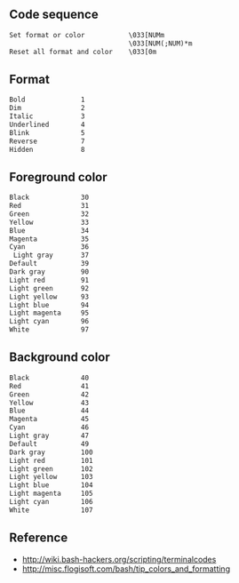 ## Code sequence

```txt
Set format or color           \033[NUMm
                              \033[NUM(;NUM)*m
Reset all format and color    \033[0m
```

## Format

```txt
Bold              1
Dim               2
Italic            3
Underlined        4
Blink             5
Reverse           7
Hidden            8
```

## Foreground color

```txt
Black             30
Red               31
Green             32
Yellow            33
Blue              34
Magenta           35
Cyan              36
 Light gray       37
Default           39
Dark gray         90
Light red         91
Light green       92
Light yellow      93
Light blue        94
Light magenta     95
Light cyan        96
White             97
```

## Background color

```txt
Black             40
Red               41
Green             42
Yellow            43
Blue              44
Magenta           45
Cyan              46
Light gray        47
Default           49
Dark gray         100
Light red         101
Light green       102
Light yellow      103
Light blue        104
Light magenta     105
Light cyan        106
White             107
```

## Reference

- http://wiki.bash-hackers.org/scripting/terminalcodes
- http://misc.flogisoft.com/bash/tip_colors_and_formatting
